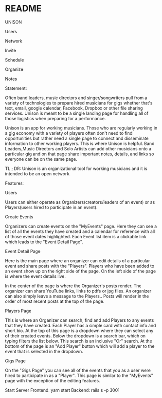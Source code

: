# README

UNISON

Users

Network

Invite

Schedule

Organize

Notes


Statement:

Often band leaders, music directors and singer/songwriters pull from a variety of technologies to prepare hired musicians for gigs whether that's text, email, google calendar, Facebook, Dropbox or other file sharing services. Unison is meant to be a single landing page for handling all of those logistics when preparing for a performance.

Unison is an app for working musicians. Those who are regularly working in a gig economy with a variety of players often don't need to find opportunities but rather need a single page to connect and disseminate information to other working players. This is where Unison is helpful. Band Leaders,Music Directors and Solo Artists can add other musicians onto a particular gig and on that page share important notes, details, and links so everyone can be on the same page.


 TL ; DR:  Unison is an organizational tool for working musicians and it is intended to be an open network.



Features:

Users

Users can either operate as Organizers(creators/leaders of an event) or as Players(users hired to participate in an event).



Create Events

Organizers can create events on the "MyEvents" page. Here they can see a list of all the events they have created and a calendar for reference with all of those event dates highlighted. Each Event list item is a clickable link which leads to the "Event Detail Page".



Event Detail Page

Here is the main page where an organizer can edit details of a particular event and share posts with the "Players".  Players who have been added to an event show up on the right side of the page. On the left side of the page is where the event details live.

In the center of the page is where the Organizer's posts render. The organizer can share YouTube links, links to pdfs or jpg files. An organizer can also simply leave a message to the Players.. Posts will render in the order of most recent posts at the top of the page.


Players Page

This is where an Organizer can search, find and add Players to any events that they have created. Each Player has a simple card with contact info and short bio. At the top of this page is a dropdown where they can select any of their created events. Below the dropdown is a search bar, which on typing filters the list below. This search is an inclusive "Or" search. At the bottom of the page is an "Add Player" button which will add a player to the event that is selected in the dropdown.



Gigs Page

On the "Gigs Page" you can see all of the events that you as a user were hired to participate in as a "Player". This page is similar to the "MyEvents" page with the exception of the editing features.



Start Server
Frontend: yarn start
Backend: rails s -p 3001

